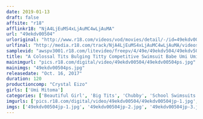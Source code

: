 ```yaml
---
date: 2019-01-13
draft: false
affsite: "r18"
afflinkr18: "NjA4LjEuMS4xLjAuMC4wLjAuMA"
url: "49ekdv00504"
urloriginal: "http://www.r18.com/videos/vod/movies/detail/-/id=49ekdv00504"
urlfinal: "http://media.r18.com/track/NjA4LjEuMS4xLjAuMC4wLjAuMA/videos/vod/movies/detail/-/id=49ekdv00504"
samplevid: "awspv3001.r18.com/litevideo/freepv/4/49e/49ekdv504/49ekdv504_dmb_w.mp4"
title: "A Colossal Tits Bulging Titty Competitive Swimsuit Babe Umi Umi Mitoma"
mainimgurl: "pics.r18.com/digital/video/49ekdv00504/49ekdv00504ps.jpg"
mainimgs: "49ekdv00504ps.jpg"
releasedate: "Oct. 16, 2017"
duration: 120
productioncomp: "Crystal Eizo"
girls: ['Umi Mitoma']
categories: ['Beautiful Girl', 'Big Tits', 'Chubby', 'School Swimsuits', 'Featured Actress', 'Facial', 'Hi-Def']
imgurls: ['pics.r18.com/digital/video/49ekdv00504/49ekdv00504jp-1.jpg', 'pics.r18.com/digital/video/49ekdv00504/49ekdv00504jp-2.jpg', 'pics.r18.com/digital/video/49ekdv00504/49ekdv00504jp-3.jpg', 'pics.r18.com/digital/video/49ekdv00504/49ekdv00504jp-4.jpg', 'pics.r18.com/digital/video/49ekdv00504/49ekdv00504jp-5.jpg', 'pics.r18.com/digital/video/49ekdv00504/49ekdv00504jp-6.jpg', 'pics.r18.com/digital/video/49ekdv00504/49ekdv00504jp-7.jpg', 'pics.r18.com/digital/video/49ekdv00504/49ekdv00504jp-8.jpg', 'pics.r18.com/digital/video/49ekdv00504/49ekdv00504jp-9.jpg', 'pics.r18.com/digital/video/49ekdv00504/49ekdv00504jp-10.jpg', 'pics.r18.com/digital/video/49ekdv00504/49ekdv00504jp-11.jpg', 'pics.r18.com/digital/video/49ekdv00504/49ekdv00504jp-12.jpg', 'pics.r18.com/digital/video/49ekdv00504/49ekdv00504jp-13.jpg', 'pics.r18.com/digital/video/49ekdv00504/49ekdv00504jp-14.jpg', 'pics.r18.com/digital/video/49ekdv00504/49ekdv00504jp-15.jpg', 'pics.r18.com/digital/video/49ekdv00504/49ekdv00504jp-16.jpg', 'pics.r18.com/digital/video/49ekdv00504/49ekdv00504jp-17.jpg', 'pics.r18.com/digital/video/49ekdv00504/49ekdv00504jp-18.jpg', 'pics.r18.com/digital/video/49ekdv00504/49ekdv00504jp-19.jpg', 'pics.r18.com/digital/video/49ekdv00504/49ekdv00504jp-20.jpg']
imgs: ['49ekdv00504jp-1.jpg', '49ekdv00504jp-2.jpg', '49ekdv00504jp-3.jpg', '49ekdv00504jp-4.jpg', '49ekdv00504jp-5.jpg', '49ekdv00504jp-6.jpg', '49ekdv00504jp-7.jpg', '49ekdv00504jp-8.jpg', '49ekdv00504jp-9.jpg', '49ekdv00504jp-10.jpg', '49ekdv00504jp-11.jpg', '49ekdv00504jp-12.jpg', '49ekdv00504jp-13.jpg', '49ekdv00504jp-14.jpg', '49ekdv00504jp-15.jpg', '49ekdv00504jp-16.jpg', '49ekdv00504jp-17.jpg', '49ekdv00504jp-18.jpg', '49ekdv00504jp-19.jpg', '49ekdv00504jp-20.jpg']
---
```

